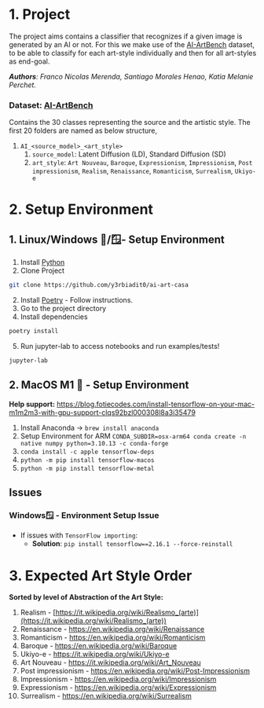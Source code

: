 # 1. Project

The project aims contains a classifier that recognizes if a given image is generated by an AI or not.
For this we make use of the [AI-ArtBench](https://www.kaggle.com/datasets/ravidussilva/real-ai-art) dataset, 
to be able to classify for each art-style individually and then for all art-styles as end-goal.

_**Authors**: Franco Nicolas Merenda, Santiago Morales Henao, Katia Melanie Perchet._

### Dataset: [AI-ArtBench](https://www.kaggle.com/datasets/ravidussilva/real-ai-art)
Contains the 30 classes representing the source and the artistic style. The first 20 folders are named as below structure,

1. `AI_<source_model>_<art_style>`
   1. `source_model`: Latent Diffusion (LD), Standard Diffusion (SD)
   2. `art_style`: `Art Nouveau`, `Baroque`, `Expressionism`, `Impressionism`, `Post impressionism`, `Realism`, `Renaissance`, `Romanticism`, `Surrealism`, `Ukiyo-e` 



# 2. Setup Environment

## 1. Linux/Windows 🐧/🪟- Setup Environment
1. Install [Python](https://www.python.org/downloads/)
2. Clone Project
```bash
git clone https://github.com/y3rbiadit0/ai-art-casa
```
2. Install [Poetry](https://python-poetry.org/docs/#installation) - Follow instructions.
3. Go to the project directory
4. Install dependencies
```bash
poetry install
```
5. Run jupyter-lab to access notebooks and run examples/tests!
```bash
jupyter-lab
```

## 2. MacOS M1 🍎 - Setup Environment

**Help support:** https://blog.fotiecodes.com/install-tensorflow-on-your-mac-m1m2m3-with-gpu-support-clqs92bzl000308l8a3i35479

1. Install Anaconda → `brew install anaconda`
2. Setup Environment for ARM  `CONDA_SUBDIR=osx-arm64 conda create -n native numpy python=3.10.13 -c conda-forge`
3. `conda install -c apple tensorflow-deps`
4. `python -m pip install tensorflow-macos`
5. `python -m pip install tensorflow-metal`

## Issues
### Windows🪟 - Environment Setup Issue
- If issues with `TensorFlow importing`:
    - **Solution**: `pip install tensorflow==2.16.1 --force-reinstall`
 
# 3. Expected Art Style Order
**Sorted by level of Abstraction of the Art Style:**

1. Realism - [https://it.wikipedia.org/wiki/Realismo_(arte)](https://it.wikipedia.org/wiki/Realismo_(arte))
2. Renaissance - https://en.wikipedia.org/wiki/Renaissance
3. Romanticism - https://en.wikipedia.org/wiki/Romanticism
4. Baroque - https://en.wikipedia.org/wiki/Baroque
5. Ukiyo-e - https://it.wikipedia.org/wiki/Ukiyo-e
6. Art Nouveau - https://it.wikipedia.org/wiki/Art_Nouveau
7. Post impressionism - https://en.wikipedia.org/wiki/Post-Impressionism
8. Impressionism - https://en.wikipedia.org/wiki/Impressionism
9. Expressionism - https://en.wikipedia.org/wiki/Expressionism
10. Surrealism - https://en.wikipedia.org/wiki/Surrealism
